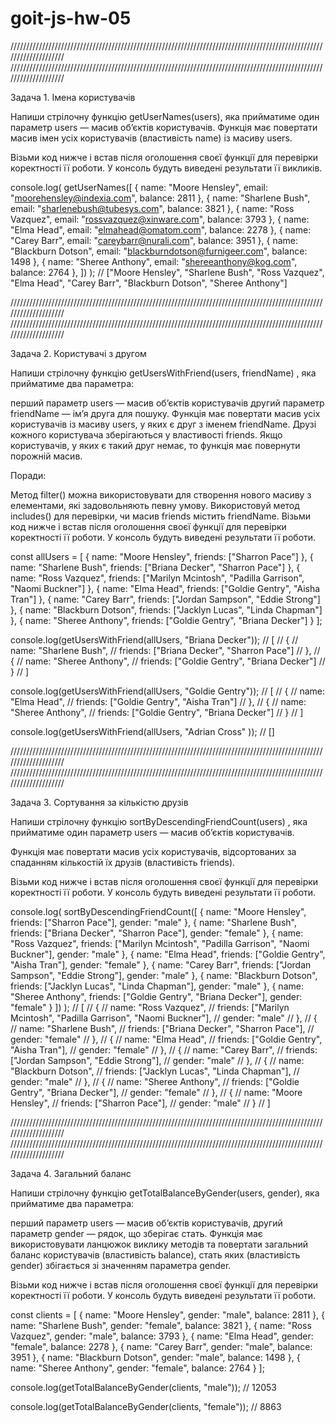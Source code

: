 # goit-js-hw-05

////////////////////////////////////////////////////////////////////////////////////////////////////////////////////
////////////////////////////////////////////////////////////////////////////////////////////////////////////////////

Задача 1. Імена користувачів

Напиши стрілочну функцію getUserNames(users), яка прийматиме один параметр users
— масив об’єктів користувачів. Функція має повертати масив імен усіх
користувачів (властивість name) із масиву users.

Візьми код нижче і встав після оголошення своєї функції для перевірки
коректності її роботи. У консоль будуть виведені результати її викликів.

console.log( getUserNames([ { name: "Moore Hensley", email:
"moorehensley@indexia.com", balance: 2811 }, { name: "Sharlene Bush", email:
"sharlenebush@tubesys.com", balance: 3821 }, { name: "Ross Vazquez", email:
"rossvazquez@xinware.com", balance: 3793 }, { name: "Elma Head", email:
"elmahead@omatom.com", balance: 2278 }, { name: "Carey Barr", email:
"careybarr@nurali.com", balance: 3951 }, { name: "Blackburn Dotson", email:
"blackburndotson@furnigeer.com", balance: 1498 }, { name: "Sheree Anthony",
email: "shereeanthony@kog.com", balance: 2764 }, ]) ); // ["Moore Hensley",
"Sharlene Bush", "Ross Vazquez", "Elma Head", "Carey Barr", "Blackburn Dotson",
"Sheree Anthony"]

////////////////////////////////////////////////////////////////////////////////////////////////////////////////////
////////////////////////////////////////////////////////////////////////////////////////////////////////////////////

Задача 2. Користувачі з другом

Напиши стрілочну функцію getUsersWithFriend(users, friendName) , яка прийматиме
два параметра:

перший параметр users — масив об’єктів користувачів другий параметр friendName —
ім’я друга для пошуку. Функція має повертати масив усіх користувачів із масиву
users, у яких є друг з іменем friendName. Друзі кожного користувача зберігаються
у властивості friends. Якщо користувачів, у яких є такий друг немає, то функція
має повернути порожній масив.

Поради:

Метод filter() можна використовувати для створення нового масиву з елементами,
які задовольняють певну умову. Використовуй метод includes() для перевірки, чи
масив friends містить friendName. Візьми код нижче і встав після оголошення
своєї функції для перевірки коректності її роботи. У консоль будуть виведені
результати її роботи.

const allUsers = [ { name: "Moore Hensley", friends: ["Sharron Pace"] }, { name:
"Sharlene Bush", friends: ["Briana Decker", "Sharron Pace"] }, { name: "Ross
Vazquez", friends: ["Marilyn Mcintosh", "Padilla Garrison", "Naomi Buckner"] },
{ name: "Elma Head", friends: ["Goldie Gentry", "Aisha Tran"] }, { name: "Carey
Barr", friends: ["Jordan Sampson", "Eddie Strong"] }, { name: "Blackburn
Dotson", friends: ["Jacklyn Lucas", "Linda Chapman"] }, { name: "Sheree
Anthony", friends: ["Goldie Gentry", "Briana Decker"] } ];

console.log(getUsersWithFriend(allUsers, "Briana Decker")); // [ // { // name:
"Sharlene Bush", // friends: ["Briana Decker", "Sharron Pace"] // }, // { //
name: "Sheree Anthony", // friends: ["Goldie Gentry", "Briana Decker"] // } // ]

console.log(getUsersWithFriend(allUsers, "Goldie Gentry")); // [ // { // name:
"Elma Head", // friends: ["Goldie Gentry", "Aisha Tran"] // }, // { // name:
"Sheree Anthony", // friends: ["Goldie Gentry", "Briana Decker"] // } // ]

console.log(getUsersWithFriend(allUsers, "Adrian Cross" )); // []

////////////////////////////////////////////////////////////////////////////////////////////////////////////////////
////////////////////////////////////////////////////////////////////////////////////////////////////////////////////

Задача 3. Сортування за кількістю друзів

Напиши стрілочну функцію sortByDescendingFriendCount(users) , яка прийматиме
один параметр users — масив об’єктів користувачів.

Функція має повертати масив усіх користувачів, відсортованих за спаданням
кількостій їх друзів (властивість friends).

Візьми код нижче і встав після оголошення своєї функції для перевірки
коректності її роботи. У консоль будуть виведені результати її роботи.

console.log( sortByDescendingFriendCount([ { name: "Moore Hensley", friends:
["Sharron Pace"], gender: "male" }, { name: "Sharlene Bush", friends: ["Briana
Decker", "Sharron Pace"], gender: "female" }, { name: "Ross Vazquez", friends:
["Marilyn Mcintosh", "Padilla Garrison", "Naomi Buckner"], gender: "male" }, {
name: "Elma Head", friends: ["Goldie Gentry", "Aisha Tran"], gender: "female" },
{ name: "Carey Barr", friends: ["Jordan Sampson", "Eddie Strong"], gender:
"male" }, { name: "Blackburn Dotson", friends: ["Jacklyn Lucas", "Linda
Chapman"], gender: "male" }, { name: "Sheree Anthony", friends: ["Goldie
Gentry", "Briana Decker"], gender: "female" } ]) ); // [ // { // name: "Ross
Vazquez", // friends: ["Marilyn Mcintosh", "Padilla Garrison", "Naomi Buckner"],
// gender: "male" // }, // { // name: "Sharlene Bush", // friends: ["Briana
Decker", "Sharron Pace"], // gender: "female" // }, // { // name: "Elma Head",
// friends: ["Goldie Gentry", "Aisha Tran"], // gender: "female" // }, // { //
name: "Carey Barr", // friends: ["Jordan Sampson", "Eddie Strong"], // gender:
"male" // }, // { // name: "Blackburn Dotson", // friends: ["Jacklyn Lucas",
"Linda Chapman"], // gender: "male" // }, // { // name: "Sheree Anthony", //
friends: ["Goldie Gentry", "Briana Decker"], // gender: "female" // }, // { //
name: "Moore Hensley", // friends: ["Sharron Pace"], // gender: "male" // } // ]

////////////////////////////////////////////////////////////////////////////////////////////////////////////////////
////////////////////////////////////////////////////////////////////////////////////////////////////////////////////

Задача 4. Загальний баланс

Напиши стрілочну функцію getTotalBalanceByGender(users, gender), яка прийматиме
два параметра:

перший параметр users — масив об’єктів користувачів, другий параметр gender —
рядок, що зберігає стать. Функція має використовувати ланцюжок виклику методів
та повертати загальний баланс користувачів (властивість balance), стать яких
(властивість gender) збігається зі значенням параметра gender.

Візьми код нижче і встав після оголошення своєї функції для перевірки
коректності її роботи. У консоль будуть виведені результати її роботи.

const clients = [ { name: "Moore Hensley", gender: "male", balance: 2811 }, {
name: "Sharlene Bush", gender: "female", balance: 3821 }, { name: "Ross
Vazquez", gender: "male", balance: 3793 }, { name: "Elma Head", gender:
"female", balance: 2278 }, { name: "Carey Barr", gender: "male", balance: 3951
}, { name: "Blackburn Dotson", gender: "male", balance: 1498 }, { name: "Sheree
Anthony", gender: "female", balance: 2764 } ];

console.log(getTotalBalanceByGender(clients, "male")); // 12053

console.log(getTotalBalanceByGender(clients, "female")); // 8863

